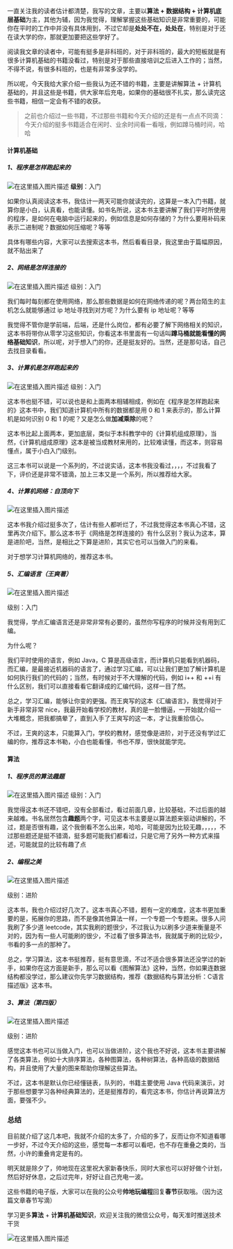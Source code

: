 一直关注我的读者估计都清楚，我写的文章，主要以**算法 + 数据结构 + 计算机底层基础**为主，其他为辅，因为我觉得，理解掌握这些基础知识是非常重要的，可能你在平时的工作中并没有具体用到，不过它却是**处处不在，处处在**，特别是对于还在读大学的你，那就更加要把这些学好了。

阅读我文章的读者中，可能有挺多是非科班的，对于非科班的，最大的短板就是有很多计算机基础的书籍没看过，特别是对于那些直接培训之后进入工作的；当然，不得不说，有很多科班的，也是有非常多没学的。

所以呢，今天我给大家介绍一些我认为还不错的书籍，主要是讲解算法 + 计算机基础的，并且这些是书籍，供大家年后充电，如果你的基础很不扎实，那么读完这些书籍，相信一定会有不错的收获。

> 之前也介绍过一些书籍，不过那些书籍和今天介绍的还是有一点点不同滴：今天介绍的挺多书籍适合在闲时、业余时间看一看哦，例如蹲马桶时间，哈哈

#### 计算机基础

##### 1、程序是怎样跑起来的
![在这里插入图片描述](https://img-blog.csdnimg.cn/20200123101256697.png?x-oss-process=image/watermark,type_ZmFuZ3poZW5naGVpdGk,shadow_10,text_aHR0cHM6Ly9ibG9nLmNzZG4ubmV0L20wXzM3OTA3Nzk3,size_16,color_FFFFFF,t_70)
**级别**：入门

如果你认真阅读这本书，我估计一两天可能你就读完的，这算是一本入门书籍，就算你是小白，认真看，也能读懂。如书名所说，这本书主要讲解了我们平时所使用的程序，是如何在电脑中运行起来的，例如信息是如何存储的？为什么要用补码来表示二进制呢？数据如何压缩呢？等等

具体有哪些内容，大家可以去搜索这本书，然后看看目录，我这里由于篇幅原因，就不贴出来了

##### 2、网络是怎样连接的
![在这里插入图片描述](https://img-blog.csdnimg.cn/20200123101946209.png?x-oss-process=image/watermark,type_ZmFuZ3poZW5naGVpdGk,shadow_10,text_aHR0cHM6Ly9ibG9nLmNzZG4ubmV0L20wXzM3OTA3Nzk3,size_16,color_FFFFFF,t_70)
级别：入门

我们每时每刻都在使用网络，那么那些数据是如何在网络传递的呢？两台陌生的主机怎么就能够通过 ip 地址寻找到对方呢？为什么要有 ip 地址呢？等等

我觉得不管你是学前端，后端，还是什么岗位，都有必要了解下网络相关的知识，这本书将带你从零学习这些知识，你看这本书里面有一句话叫**蹲马桶就能看懂的网络基础知识**，所以呢，对于想入门的你，还是挺友好的。当然，还是那句话，自己去找目录看看。



##### 3、计算机是怎样跑起来的
![在这里插入图片描述](https://img-blog.csdnimg.cn/20200123112156928.png?x-oss-process=image/watermark,type_ZmFuZ3poZW5naGVpdGk,shadow_10,text_aHR0cHM6Ly9ibG9nLmNzZG4ubmV0L20wXzM3OTA3Nzk3,size_16,color_FFFFFF,t_70)
级别：入门

这本书也挺不错，可以说也是和上面两本相辅相成，例如在《程序是怎样跑起来的》这本书中，我们知道计算机中所有的数据都是用 0 和 1 来表示的，那么计算机是如何识别 0 和 1 的呢？又是怎么做**加减乘除**的呢？

这本书比起上面两本，更加底层，类似于本科教学中的《计算机组成原理》，当然，《计算机组成原理》这本是被当成教材来用的，比较难读懂，而这本，则容易懂点，属于小白入门级别。

这三本书可以说是一个系列的，不过说实话，这本书我没看过，，，，不过我看了下，评价还是非常不错滴，加上三本又是一个系列，所以推荐给大家。

##### 4、计算机网络：自顶向下
![在这里插入图片描述](https://img-blog.csdnimg.cn/20200123112346251.png?x-oss-process=image/watermark,type_ZmFuZ3poZW5naGVpdGk,shadow_10,text_aHR0cHM6Ly9ibG9nLmNzZG4ubmV0L20wXzM3OTA3Nzk3,size_16,color_FFFFFF,t_70)

这本书我介绍过挺多次了，估计有些人都听烂了，不过我觉得这本书真心不错，这里再次介绍下。那么这本书于《网络是怎样连接的》有什么区别？我认为这本，算是进阶吧，当然，是相比之下算是进阶，其实它也可以当做入门的来看。

对于想学习计算机网络的，推荐这本书。

##### 5、汇编语言（王爽著）
![在这里插入图片描述](https://img-blog.csdnimg.cn/20200123112309117.png?x-oss-process=image/watermark,type_ZmFuZ3poZW5naGVpdGk,shadow_10,text_aHR0cHM6Ly9ibG9nLmNzZG4ubmV0L20wXzM3OTA3Nzk3,size_16,color_FFFFFF,t_70)

级别：入门

我觉得，学点汇编语言还是非常非常有必要的，虽然你写程序的时候并没有用到汇编。

为什么呢？

我们平时使用的语言，例如 Java，C 算是高级语言，而计算机只能看到机器码，而汇编，是最接近机器码的语言了，通过学习汇编，可以让我们更加了解计算机是如何执行我们的代码的；当然，有时候对于不大理解的代码，例如 i++ 和 ++i 有什么区别，我们可以直接看看它翻译成的汇编代码，这样一目了然。

总之，学习汇编，能够让你变的更强。而王爽写的这本《汇编语言》，我觉得对于新手非常非常 nice，我最开始看学校的教材，真的是一脸懵逼，一开始就介绍一大堆概念，把我都搞晕了，直到入手了王爽写的这一本，才让我重拾信心。

不过，王爽的这本，只能算入门，学校的教材，感觉像是进阶，对于还没有学过汇编的你，推荐这本书勒，小白也能看懂，书也不厚，很快就能学完。

 #### 算法

##### 1、程序员的算法趣题
![在这里插入图片描述](https://img-blog.csdnimg.cn/20200123112426577.png?x-oss-process=image/watermark,type_ZmFuZ3poZW5naGVpdGk,shadow_10,text_aHR0cHM6Ly9ibG9nLmNzZG4ubmV0L20wXzM3OTA3Nzk3,size_16,color_FFFFFF,t_70)
级别：入门

我觉得这本书还不错吧，没有全部看过，看过前面几章，比较基础，不过后面的越来越难。书名居然包含**趣题**两个字，可见这本书主要是以算法题来驱动讲解的，不过，题是否很有趣，这个我倒看不怎么出来，哈哈，可能是因为比较无趣，，，，，不过那些题还是挺不错滴，挺多题可能我们都看过，只是它用了另外一种方式来描述，可能就显的比较有趣了点


##### 2、编程之美
![在这里插入图片描述](https://img-blog.csdnimg.cn/20200123112502230.png?x-oss-process=image/watermark,type_ZmFuZ3poZW5naGVpdGk,shadow_10,text_aHR0cHM6Ly9ibG9nLmNzZG4ubmV0L20wXzM3OTA3Nzk3,size_16,color_FFFFFF,t_70)

级别：进阶

这本书，我也介绍过好几次了。这本书真心不错，题有一定的难度，这本书更加重要的是，拓展你的思路，而不是像其他算法一样，一个专题一个专题来。很多人问我刷了多少道 leetcode，其实我刷的题很少，不过我认为以刷多少道来衡量是不对的，因为有一些人可能刷的很少，不过看了很多算法书，我就属于刷的比较少，书看的多一点的那种了。

总之，学习算法，这本书挺推荐，挺有意思滴，不过不适合很多算法还没学过的新手，如果你在这方面是新手，那么可以看《图解算法》这种，当然，你如果连数据结构都没学过，那么建议你先学习数据结构，推荐《数据结构与算法分析：C语言描述版》这本书。


##### 3、算法（第四版）
![在这里插入图片描述](https://img-blog.csdnimg.cn/20200123112628410.png?x-oss-process=image/watermark,type_ZmFuZ3poZW5naGVpdGk,shadow_10,text_aHR0cHM6Ly9ibG9nLmNzZG4ubmV0L20wXzM3OTA3Nzk3,size_16,color_FFFFFF,t_70)

级别：进阶

感觉这本书也可以当做入门，也可以当做进阶，这个我也不好说，这本书主要讲解了各类算法，例如十大排序算法，各种图算法，各种树算法，各种高级的数据结构，并且使用了大量的图来帮助你理解这些算法。

不过，这本书是默认你已经懂链表，队列的，书籍主要使用 Java 代码来演示，对于那些想要学习各种经典算法的，还是挺推荐的，看完这本书，你估计再说算法方面，要强不少。


### 总结
目前就介绍了这几本吧，我就不介绍的太多了，介绍的多了，反而让你不知道看哪一步好，不过今天介绍的这些，感觉每一本都可以看吧，也不存在重叠之类的，当然，小许的重叠肯定是有的。

明天就是除夕了，帅地现在这里祝大家新春快乐，同时大家也可以好好做个计划，然后好好休息，之后过完年，好好让自己充电一波。

这些书籍的电子版，大家可以在我的公众号**帅地玩编程**回复**春节**获取哦。（因为这篇文章春节写滴）

学习更多**算法** + **计算机基础知识**，欢迎关注我的微信公众号，每天准时推送技术干货

![在这里插入图片描述](https://img-blog.csdnimg.cn/20200306223728524.png?x-oss-process=image/watermark,type_ZmFuZ3poZW5naGVpdGk,shadow_10,text_aHR0cHM6Ly9ibG9nLmNzZG4ubmV0L20wXzM3OTA3Nzk3,size_16,color_FFFFFF,t_70)



